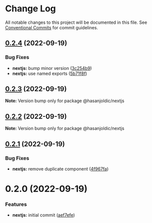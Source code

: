 # Change Log

All notable changes to this project will be documented in this file.
See [Conventional Commits](https://conventionalcommits.org) for commit guidelines.

## [0.2.4](https://github.com/hasanjoldic/ui/compare/@hasanjoldic/nextjs@0.2.3...@hasanjoldic/nextjs@0.2.4) (2022-09-19)


### Bug Fixes

* **nextjs:** bump minor version ([3c254b9](https://github.com/hasanjoldic/ui/commit/3c254b9710eea0af6026e0df022da20b1e7f773f))
* **nextjs:** use named exports ([5b71f8f](https://github.com/hasanjoldic/ui/commit/5b71f8fed9a4985ac1b961394c4e551da7308af0))





## [0.2.3](https://github.com/hasanjoldic/ui/compare/@hasanjoldic/nextjs@0.2.2...@hasanjoldic/nextjs@0.2.3) (2022-09-19)

**Note:** Version bump only for package @hasanjoldic/nextjs





## [0.2.2](https://github.com/hasanjoldic/ui/compare/@hasanjoldic/nextjs@0.2.1...@hasanjoldic/nextjs@0.2.2) (2022-09-19)

**Note:** Version bump only for package @hasanjoldic/nextjs





## [0.2.1](https://github.com/hasanjoldic/ui/compare/@hasanjoldic/nextjs@0.2.0...@hasanjoldic/nextjs@0.2.1) (2022-09-19)


### Bug Fixes

* **nextjs:** remove duplicate component ([4f967fa](https://github.com/hasanjoldic/ui/commit/4f967faa1911602bd72ebc2f1ac95f373d2b8683))





# 0.2.0 (2022-09-19)


### Features

* **nextjs:** initial commit ([aef7efe](https://github.com/hasanjoldic/ui/commit/aef7efeb2dde83d13fba24f7d9404692f493af6e))
